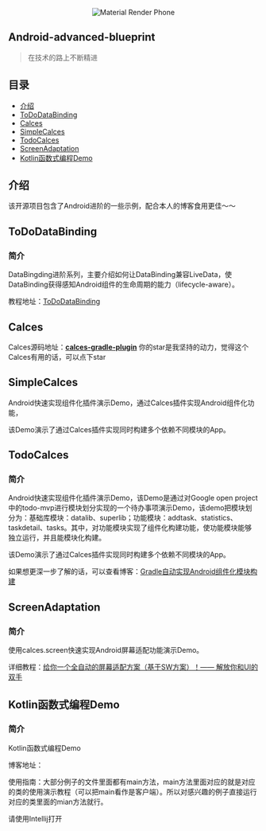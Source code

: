 <p align="center">
<img src="https://raw.githubusercontent.com/DobbyTang/MarkdownRes/master/github/android_advanced_blueprint_img.jpg" alt="Material Render Phone">
</p>

## Android-advanced-blueprint

> 在技术的路上不断精进

## 目录

- [介绍](#介绍)
- [ToDoDataBinding](#ToDoDataBinding)
- [Calces](#Calces)
- [SimpleCalces](#SimpleCalces)
- [TodoCalces](#TodoCalces)
- [ScreenAdaptation](#ScreenAdaptation)
- [Kotlin函数式编程Demo](#UPDATE)


## 介绍

该开源项目包含了Android进阶的一些示例，配合本人的博客食用更佳～～



## ToDoDataBinding

### 简介

DataBingding进阶系列，主要介绍如何让DataBinding兼容LiveData，使DataBinding获得感知Android组件的生命周期的能力（lifecycle-aware）。

教程地址：[ToDoDataBinding](http://tangpj.com/2018/05/12/data_binding_compiler_v2_1/)



## Calces

Calces源码地址：[**calces-gradle-plugin**](https://github.com/Tangpj/calces-gradle-plugin) 你的star是我坚持的动力，觉得这个Calces有用的话，可以点下star

## SimpleCalces

Android快速实现组件化插件演示Demo，通过Calces插件实现Android组件化功能，

该Demo演示了通过Calces插件实现同时构建多个依赖不同模块的App。



## TodoCalces

### 简介

Android快速实现组件化插件演示Demo，该Demo是通过对Google open project中的todo-mvp进行模块划分实现的一个待办事项演示Demo，该demo把模块划分为：基础库模块：datalib、superlib；功能模块：addtask、statistics、taskdetail、tasks。其中，对功能模块实现了组件化构建功能，使功能模块能够独立运行，并且能模块化构建。

该Demo演示了通过Calces插件实现同时构建多个依赖不同模块的App。

如果想更深一步了解的话，可以查看博客：[Gradle自动实现Android组件化模块构建](http://tangpj.com/2018/07/22/calces-componentization/)



## ScreenAdaptation

### 简介

使用calces.screen快速实现Android屏幕适配功能演示Demo。

详细教程：[给你一个全自动的屏幕适配方案（基于SW方案）！—— 解放你和UI的双手](http://tangpj.com/2018/09/29/calces-screen/)

## Kotlin函数式编程Demo

### 简介

Kotlin函数式编程Demo

博客地址：

使用指南：大部分例子的文件里面都有main方法，main方法里面对应的就是对应的类的使用演示教程（可以把main看作是客户端）。所以对感兴趣的例子直接运行对应的类里面的mian方法就行。

请使用Intellij打开


